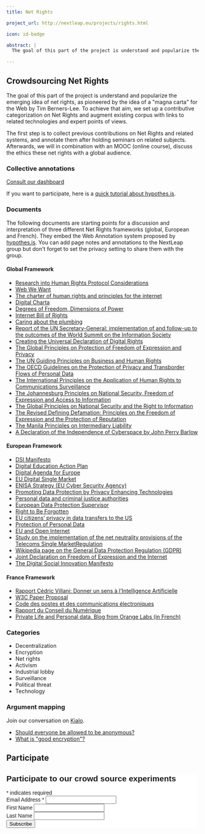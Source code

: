 ```yaml
---
title: Net Rights

project_url: http://nextleap.eu/projects/rights.html

icon: id-badge

abstract: |
  The goal of this part of the project is understand and popularize the emerging idea of net rights, as pioneered by the idea of a "magna carta" for the Web by Tim Berners-Lee. To achieve that aim, we set up a contributive categorization on Net Rights  to collect previous contributions on Net Rights and related systems. Afterwards, we will in combination with an MOOC (online course), discuss the ethics these net rights with a global audience.

---
```


## Crowdsourcing Net Rights

The goal of this part of the project is understand and popularize the emerging idea of net rights, as pioneered by the idea of a "magna carta" for the Web by Tim Berners-Lee. To achieve that aim, we set up a contributive categorization on Net Rights and augment existing corpus with links to related technologies and expert points of views.

 The first step is to collect previous contributions on Net Rights and related systems, and annotate them after holding seminars on related subjects. Afterwards, we will in combination with an MOOC (online course), discuss the ethics these net rights with a global audience.

<div class="row">

<div class="col col-6">

<h3>Collective annotations</h3>

<div class="pb-3 pt-3 text-center">
<a href="http://netrights.iri-research.org" class="btn btn-primary">Consult our dashboard</a>
</div>

<p>If you want to participate, here is a <a href="https://paper.dropbox.com/doc/nextleap-net-rights-contributions-Sga2XgERHwNINzaeVQNoK">quick tutorial about hypothes.is</a>.</p>

<h3 id="documents">Documents</h3>

<p>The following documents are starting points for a discussion and interpretation of three different Net Rights frameworks (global, European and French). They embed the Web Annotation system proposed by <a href="https://hypothes.is">hypothes.is</a>. You can add page notes and annotations to the NextLeap group but don't forget to set the privacy setting to share them with the group.</p>

<h4 id="globalframework">Global Framework</h4>

<ul>
<li><a href="https://via.projet-episteme.org/https://www.rfc-editor.org/rfc/pdfrfc/rfc8280.txt.pdf">Research into Human Rights Protocol Considerations</a></li>

<li><a href="https://via.projet-episteme.org/https://webwewant.org/#annotations:AUceYjDSEeenMqMfh3FXBQ">Web We Want</a></li>

<li><a href="https://via.projet-episteme.org/http://internetrightsandprinciples.org/site/wp-content/uploads/2017/03/IRPC_english_4thedition-1.pdf#annotations:PYIH6DDSEeezA6MOqutTVA">The charter of human rights and principles for the internet</a></li>

<li><a href="https://via.projet-episteme.org/https://digitalcharta.eu/#annotations:ZEia6jDSEeef9Gsz7rO3qw">Digital Charta</a></li>

<li><a href="https://via.projet-episteme.org/https://nextleap.eu/netrights/articles/Benkler-Degrees_of_Freedom_Dimensions_of_Power_Final.pdf">Degrees of Freedom, Dimensions of Power</a></li>

<li><a href="https://via.projet-episteme.org/https://nextleap.eu/netrights/articles/Internet Bill of rights-Musiani.pdf">Internet Bill of Rights</a></li>

<li><a href="https://via.projet-episteme.org/https://nextleap.eu/netrights/articles/Musiani_caring-about-the-plumbing.pdf">Caring about the plumbing</a></li>

<li><a href="https://via.projet-episteme.org/https://www.intgovforum.org/multilingual/index.php?q=filedepot_download/4586/590">Report of the UN Secretary-General: implementation of and follow-up to the outcomes of the World Summit on the Information Society</a></li>

<li><a href="https://via.projet-episteme.org/https://www.article19.org/resources/internetofrights-creating-the-universal-declaration-of-digital-rights/">Creating the Universal Declaration of Digital Rights</a></li>

<li><a href="https://via.projet-episteme.org/http://article19.shorthand.com/">The Global Principles on Protection of Freedom of Expression and Privacy</a></li>

<li><a href="https://via.projet-episteme.org/http://www.ohchr.org/Documents/Publications/GuidingPrinciplesBusinessHR_EN.pdf">The UN Guiding Principles on Business and Human Rights</a></li>

<li><a href="https://via.projet-episteme.org/https://www.oecd.org/sti/ieconomy/oecdguidelinesontheprotectionofprivacyandtransborderflowsofpersonaldata.htm">The OECD Guidelines on the Protection of Privacy and Transborder Flows of Personal Data</a></li>

<li><a href="https://via.projet-episteme.org/https://necessaryandproportionate.org/about">The International Principles on the Application of Human Rights to Communications Surveillance</a></li>

<li><a href="https://via.projet-episteme.org/https://www.article19.org/data/files/pdfs/standards/joburgprinciples.pdf">The Johannesburg Principles on National Security, Freedom of Expression and Access to Information</a></li>

<li><a href="https://via.projet-episteme.org/https://www.opensocietyfoundations.org/publications/global-principles-national-security-and-freedom-information-tshwane-principles">The Global Principles on National Security and the Right to Information</a></li>

<li><a href="https://via.projet-episteme.org/https://www.article19.org/data/files/medialibrary/38641/Revised-Defining-Defamation-Principles-2016.pdf">The Revised Defining Defamation: Principles on the Freedom of Expression and the Protection of Reputation</a></li>

<li><a href="https://via.projet-episteme.org/https://www.manilaprinciples.org/">The Manila Principles on Intermediary Liability</a></li>

<li><a href="https://via.projet-episteme.org/https://www.eff.org/fr/cyberspace-independence">A Declaration of the Independence of Cyberspace by John Perry Barlow</a></li>

</ul>

<h4 id="europeanframework">European Framework</h4>

<ul>

<li><a href="https://via.projet-episteme.org/https://www.dsimanifesto.eu/manifesto/">DSI Manifesto</a></li>

<li><a href="https://via.projet-episteme.org/https://ec.europa.eu/education/sites/education/files/digital-education-action-plan.pdf">Digital Education Action Plan</a></li>

<li><a href="https://via.projet-episteme.org/https://nextleap.eu/netrights/articles/digital_agenda_en.pdf">Digital Agenda for Europe</a></li>

<li><a href="https://via.projet-episteme.org/https://nextleap.eu/netrights/articles/Digital_single_market.pdf">EU Digital Single Market</a></li>

<li><a href="https://via.projet-episteme.org/https://www.enisa.europa.eu/publications/corporate/enisa-strategy">ENISA Strategy (EU Cyber Security Agency)</a></li>

<li><a href="https://via.projet-episteme.org/http://eur-lex.europa.eu/legal-content/EN/TXT/HTML/?uri=LEGISSUM:l14555&from=EN">Promoting Data Protection by Privacy Enhancing Technologies</a></li>

<li><a href="https://via.projet-episteme.org/http://eur-lex.europa.eu/legal-content/EN/TXT/PDF/?uri=CELEX:32016L0680&from=EN">Personal data and criminal justice authorities</a></li>

<li><a href="https://via.projet-episteme.org/http://eur-lex.europa.eu/legal-content/EN/TXT/HTML/?uri=LEGISSUM:l24222&from=EN">European Data Protection Supervisor</a></li>

<li><a href="https://via.projet-episteme.org/http://eur-lex.europa.eu/legal-content/EN/TXT/HTML/?uri=LEGISSUM:310401_1&from=EN">Right to Be Forgotten</a></li>

<li><a href="https://via.projet-episteme.org/http://eur-lex.europa.eu/legal-content/EN/TXT/HTML/?uri=LEGISSUM:4298958&from=EN">EU citizens’ privacy in data transfers to the US</a></li>

<li><a href="https://via.projet-episteme.org/http://eur-lex.europa.eu/legal-content/EN/TXT/HTML/?uri=LEGISSUM:310401_2&from=EN">Protection of Personal Data</a></li>

<li><a href="https://via.projet-episteme.org/https://ec.europa.eu/digital-single-market/en/policies/open-internet-net-neutrality">EU and Open Internet</a></li>

<li><a href="https://via.projet-episteme.org/https://ec.europa.eu/digital-single-market/en/news/study-implementation-net-neutrality-provisions-telecoms-single-market-regulation-smart-20170011">Study on the implementation of the net neutrality provisions of the Telecoms Single MarketRegulation</a></li>

<li><a href="https://via.projet-episteme.org/https://en.wikipedia.org/wiki/General_Data_Protection_Regulation">Wikipedia page on the General Data Protection Regulation (GDPR)</a></li>

<li><a href="https://via.projet-episteme.org/http://www.osce.org/fom/78309?download=true"> Joint Declaration on Freedom of Expression and the Internet</a></li>

<li><a href="https://via.projet-episteme.org/https://www.dsimanifesto.eu/manifesto/">The Digital Social Innovation Manifesto</a></li>

</ul>

<h4 id="franceframework">France Framework</h4>
<ul>

<li><a href="https://via.projet-episteme.org/https://annotations.iri-research.org/wp-content/uploads/2018/03/Rapport-Villani.pdf">Rapport Cédric Villani: Donner un sens à l'Intelligence Artificielle</a></li>

<li><a href="https://via.projet-episteme.org/https://nextleap.eu/netrights/articles/W3C-paper-proposal.pdf">W3C Paper Proposal</a></li>

<li><a href="https://via.projet-episteme.org/https://www.legifrance.gouv.fr/affichCodeArticle.do?cidTexte=LEGITEXT000006070987&idArticle=LEGIARTI000006465770&dateTexte=&categorieLien=cid">Code des postes et des communications électroniques</a></li>

<li><a href="https://via.projet-episteme.org/http://www2.assemblee-nationale.fr/static/14/numerique/numerique_rapport.pdf#annotations:TrrkxjDSEeeuO5cxMQ9ztg">Rapport du Conseil du Numérique</a></li>

<li><a href="https://via.projet-episteme.org/https://digital-society-forum.orange.com/fr/les-forums/100-forum-vie_privee_et_donnees_personnelles">Private Life and Personal data, Blog from Orange Labs (in French)</a></li>
</ul>

<h3 id="categories">Categories</h3>

<ul>
<li>Decentralization</li>
<li>Encryption</li>
<li>Net rights</li>
<li>Activism</li>
<li>Industrial lobby</li>
<li>Surveillance</li>
<li>Political threat</li>
<li>Technology</li>
</ul>

</div>
<div class="col col-6">

<h3>Argument mapping</h3>

<p>Join our conversation on <a href="https://www.kialo.com/team?subdomain=DigitalRights">Kialo</a>.</p>

<ul>
	<li><a href="https://www.kialo.com/invited?token=005-3df7a9b3-5ac7-415f-9618-008cddadc540">Should everyone be allowed to be anonymous?</a></li>
	<li><a href="https://www.kialo.com/invited?token=005-318b8112-dd2a-41ee-8c57-44ef9d4263d7">What is "good encryption"?</a></li>
</ul>

</div>
</div>

## Participate
<!-- Begin MailChimp Signup Form -->
<link href="//cdn-images.mailchimp.com/embedcode/classic-10_7.css" rel="stylesheet" type="text/css">
<style type="text/css">
	#mc_embed_signup{background:#fff; clear:left; font:14px Helvetica,Arial,sans-serif;  width:500px;}
	/* Add your own MailChimp form style overrides in your site stylesheet or in this style block.
	   We recommend moving this block and the preceding CSS link to the HEAD of your HTML file. */
</style>
<div id="mc_embed_signup">
<form action="//nextleap.us15.list-manage.com/subscribe/post?u=3cdfd2d0294a3fa0a920f0528&amp;id=bcb4cc95e9" method="post" id="mc-embedded-subscribe-form" name="mc-embedded-subscribe-form" class="validate" target="_blank" novalidate>
    <div id="mc_embed_signup_scroll">
	<h2>Participate to our crowd source experiments</h2>
<div class="indicates-required"><span class="asterisk">*</span> indicates required</div>
<div class="mc-field-group">
	<label for="mce-EMAIL">Email Address  <span class="asterisk">*</span>
</label>
	<input type="email" value="" name="EMAIL" class="required email" id="mce-EMAIL">
</div>
<div class="mc-field-group">
	<label for="mce-FNAME">First Name </label>
	<input type="text" value="" name="FNAME" class="" id="mce-FNAME">
</div>
<div class="mc-field-group">
	<label for="mce-LNAME">Last Name </label>
	<input type="text" value="" name="LNAME" class="" id="mce-LNAME">
</div>
	<div id="mce-responses" class="clear">
		<div class="response" id="mce-error-response" style="display:none"></div>
		<div class="response" id="mce-success-response" style="display:none"></div>
	</div>    <!-- real people should not fill this in and expect good things - do not remove this or risk form bot signups-->
    <div style="position: absolute; left: -5000px;" aria-hidden="true"><input type="text" name="b_3cdfd2d0294a3fa0a920f0528_bcb4cc95e9" tabindex="-1" value=""></div>
    <div class="clear"><input type="submit" value="Subscribe" name="subscribe" id="mc-embedded-subscribe" class="button"></div>
    </div>
</form>
</div>
<script type='text/javascript' src='//s3.amazonaws.com/downloads.mailchimp.com/js/mc-validate.js'></script><script type='text/javascript'>(function($) {window.fnames = new Array(); window.ftypes = new Array();fnames[0]='EMAIL';ftypes[0]='email';fnames[1]='FNAME';ftypes[1]='text';fnames[2]='LNAME';ftypes[2]='text';}(jQuery));var $mcj = jQuery.noConflict(true);</script>
<!--End mc_embed_signup-->
